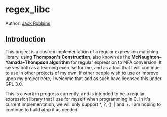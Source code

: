 # regex_libc
Author: [Jack Robbins](https://www.github.com/jackr276)

## Introduction
This project is a custom implementation of a regular expression matching library, using **Thompson's Construction**, also known as the **McNaughton–Yamada–Thompson algorithm** for regular expression to NFA conversion. It serves both as a learning exercise for me, and as a tool that I will continue to use in other projects of my own. If other people wish to use or improve upon my project here, I welcome that and as such have licensed this under GPL 3.0.


This is a work in progress currently, and is intended to be a regular expression library that I use for myself when programming in C. In it's current implementation, we will only support *, ?, (), | and +. I am hoping to continue to build atop it
as needed.
